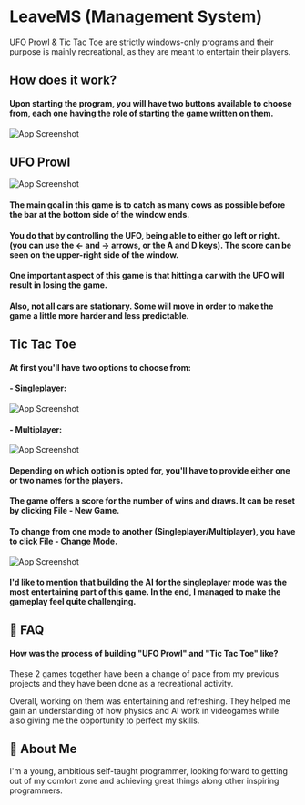 
# LeaveMS (Management System)


UFO Prowl & Tic Tac Toe are strictly windows-only programs and their purpose is mainly recreational, as they are meant to entertain their players.

## How does it work?

#### Upon starting the program, you will have two buttons available to choose from, each one having the role of starting the game written on them.


![App Screenshot](https://i.postimg.cc/q7w6Pb6X/Choosing-Page.png) 



## UFO Prowl

![App Screenshot](https://i.postimg.cc/JhHh1Rnq/ufo-Prowl-Gameplay.png)

#### The main goal in this game is to catch as many cows as possible before the bar at the bottom side of the window ends.

#### You do that by controlling the UFO, being able to either go left or right. (you can use the <- and -> arrows, or the A and D keys). The score can be seen on the upper-right side of the window.

#### One important aspect of this game is that hitting a car with the UFO will result in losing the game.
#### Also, not all cars are stationary. Some will move in order to make the game a little more harder and less predictable.

## Tic Tac Toe

#### At first you'll have two options to choose from:
#### - Singleplayer:

![App Screenshot](https://i.postimg.cc/brryBPKk/tictactoe-Login-Pv-C.png)

#### - Multiplayer:

![App Screenshot](https://i.postimg.cc/ncsVKHKt/tictactoe-Login-Pv-P.png)

#### Depending on which option is opted for, you'll have to provide either one or two names for the players.

#### The game offers a score for the number of wins and draws. It can be reset by clicking File - New Game. 
#### To change from one mode to another (Singleplayer/Multiplayer), you have to click File - Change Mode.

![App Screenshot](https://i.postimg.cc/pTGx87pT/tictactoe-Gameplay.png)

#### I'd like to mention that building the AI for the singleplayer mode was the most entertaining part of this game. In the end, I managed to make the gameplay feel quite challenging.


## 📌 FAQ

#### How was the process of building "UFO Prowl" and "Tic Tac Toe" like?

These 2 games together have been a change of pace from my previous projects and they have been done as a recreational activity. 

Overall, working on them was entertaining and refreshing. They helped me gain an understanding of how physics and AI work in videogames while also giving me the opportunity to perfect my skills.

## 🚀 About Me
I'm a young, ambitious self-taught programmer, looking forward to getting out of my comfort zone and achieving great things along other inspiring programmers. 

